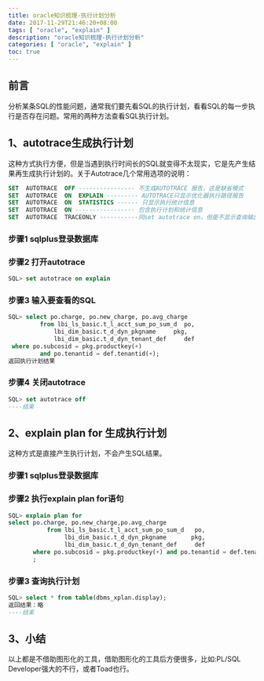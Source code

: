 ```yaml
---
title: oracle知识梳理-执行计划分析
date: 2017-11-29T21:46:20+08:00
tags: [ "oracle", "explain" ] 
description: "oracle知识梳理-执行计划分析"
categories: [ "oracle", "explain" ]
toc: true
---
```


## 前言
分析某条SQL的性能问题，通常我们要先看SQL的执行计划，看看SQL的每一步执行是否存在问题。常用的两种方法查看SQL执行计划。

## 1、autotrace生成执行计划
这种方式执行方便，但是当遇到执行时间长的SQL就变得不太现实，它是先产生结果再生成执行计划的。关于Autotrace几个常用选项的说明：
```sql
SET  AUTOTRACE  OFF ---------------- 不生成AUTOTRACE 报告，这是缺省模式
SET  AUTOTRACE  ON  EXPLAIN --------- AUTOTRACE只显示优化器执行路径报告
SET  AUTOTRACE  ON  STATISTICS ------ 只显示执行统计信息
SET  AUTOTRACE  ON ----------------- 包含执行计划和统计信息
SET  AUTOTRACE  TRACEONLY -----------同set autotrace on，但是不显示查询输出
```

### 步骤1 sqlplus登录数据库
### 步骤2 打开autotrace
```sql
SQL> set autotrace on explain
```
### 步骤3 输入要查看的SQL
```sql
SQL> select po.charge, po.new_charge, po.avg_charge
         from lbi_ls_basic.t_l_acct_sum_po_sum_d  po,
             lbi_dim_basic.t_d_dyn_pkgname     pkg,
             lbi_dim_basic.t_d_dyn_tenant_def     def
 where po.subcosid = pkg.productkey(+)
         and po.tenantid = def.tenantid(+); 
返回执行计划结果
```
### 步骤4 关闭autotrace
```sql
SQL> set autotrace off
----结束
```

## 2、explain plan for 生成执行计划
这种方式是直接产生执行计划，不会产生SQL结果。

### 步骤1 sqlplus登录数据库
### 步骤2 执行explain plan for语句
```sql
SQL> explain plan for 
select po.charge, po.new_charge,po.avg_charge
           from lbi_ls_basic.t_l_acct_sum_po_sum_d   po,
                lbi_dim_basic.t_d_dyn_pkgname       pkg,
                lbi_dim_basic.t_d_dyn_tenant_def     def
       where po.subcosid = pkg.productkey(+) and po.tenantid = def.tenantid(+)
       ;
```       
### 步骤3 查询执行计划
```sql
SQL> select * from table(dbms_xplan.display);
返回结果：略
----结束
```

## 3、小结
以上都是不借助图形化的工具，借助图形化的工具后方便很多，比如:PL/SQL Developer强大的不行，或者Toad也行。